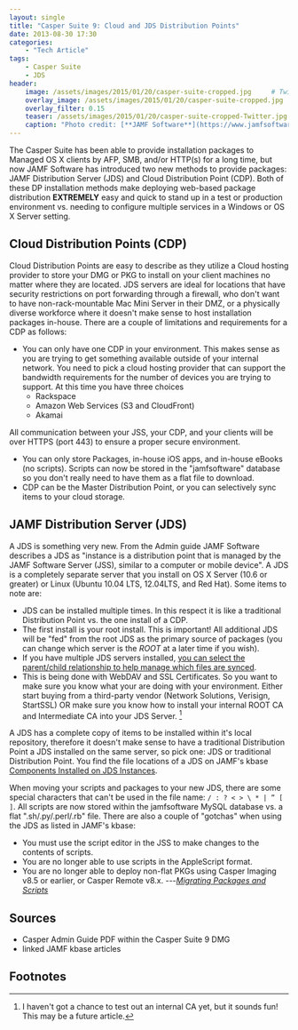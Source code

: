 ```yaml
---
layout: single
title: "Casper Suite 9: Cloud and JDS Distribution Points"
date: 2013-08-30 17:30
categories:
    - "Tech Article"
tags:
    - Casper Suite
    - JDS
header:
    image: /assets/images/2015/01/20/casper-suite-cropped.jpg     # Twitter (use 'overlay_image')
    overlay_image: /assets/images/2015/01/20/casper-suite-cropped.jpg       # Article header at 2048x768
    overlay_filter: 0.15
    teaser: /assets/images/2015/01/20/casper-suite-cropped-Twitter.jpg    # Shrink image to 575 width
    caption: "Photo credit: [**JAMF Software**](https://www.jamfsoftware.com/products/)"
---
```


The Casper Suite has been able to provide installation packages to Managed OS X clients by AFP, SMB, and/or HTTP(s) for a long time, but now JAMF Software has introduced two new methods to provide packages: JAMF Distribution Server (JDS) and Cloud Distribution Point (CDP).  Both of these DP installation methods make deploying web-based package distribution **EXTREMELY** easy and quick to stand up in a test or production environment vs. needing to configure multiple services in a Windows or OS X Server setting.


Cloud Distribution Points (CDP)
---

Cloud Distribution Points are easy to describe as they utilize a Cloud hosting provider to store your DMG or PKG to install on your client machines no matter where they are located.  JDS servers are ideal for locations that have security restrictions on port forwarding through a firewall, who don't want to have non-rack-mountable Mac Mini Server in their DMZ, or a physically diverse workforce where it doesn't make sense to host installation packages in-house.  There are a couple of limitations and requirements for a CDP as follows:

- You can only have one CDP in your environment.  This makes sense as you are trying to get something available outside of your internal network.  You need to pick a cloud hosting provider that can support the bandwidth requirements for the number of devices you are trying to support.  At this time you have three choices
    * Rackspace
    * Amazon Web Services (S3 and CloudFront)
    * Akamai

All communication between your JSS, your CDP, and your clients will be over HTTPS (port 443) to ensure a proper secure environment.

- You can only store Packages, in-house iOS apps, and in-house eBooks (no scripts).  Scripts can now be stored in the "jamfsoftware" database so you don't really need to have them as a flat file to download.
- CDP can be the Master Distribution Point, or you can selectively sync items to your cloud storage.


JAMF Distribution Server (JDS)
---

A JDS is something very new.  From the Admin guide JAMF Software describes a JDS as "instance is a distribution point that is managed by the JAMF Software Server (JSS), similar to a computer or mobile device".  A JDS is a completely separate server that you install on OS X Server (10.6 or greater) or Linux (Ubuntu 10.04 LTS, 12.04LTS, and Red Hat). Some items to note are:

- JDS can be installed multiple times.  In this respect it is like a traditional Distribution Point vs. the one install of a CDP.
- The first install is your root install.  This is important!  All additional JDS will be "fed" from the root JDS as the primary source of packages (you can change which server is the *ROOT* at a later time if you wish).
- If you have multiple JDS servers installed, [you can select the parent/child relationship to help manage which files are synced][330].
- This is being done with WebDAV and SSL Certificates.  So you want to make sure you know what your are doing with your environment.  Either start buying from a third-party vendor (Network Solutions, Verisign, StartSSL) OR make sure you know how to install your internal ROOT CA and Intermediate CA into your JDS Server.&nbsp;[^1]

A JDS has a complete copy of items to be installed within it's local repository, therefore it doesn't make sense to have a traditional Distribution Point a JDS installed on the same server, so pick one: JDS or traditional Distribution Point.  You find the file locations of a JDS on JAMF's kbase [Components Installed on JDS Instances][339].

When moving your scripts and packages to your new JDS, there are some special characters that can't be used in the file name: ```/ : ? < > \ * | ” [ ]```.  All scripts are now stored within the jamfsoftware MySQL database vs. a flat ".sh/.py/.perl/.rb" file.  There are also a couple of "gotchas" when using the JDS as listed in JAMF's kbase:

- You must use the script editor in the JSS to make changes to the contents of scripts.
- You are no longer able to use scripts in the AppleScript format.
- You are no longer able to deploy non-flat PKGs using Casper Imaging v8.5 or earlier, or Casper Remote v8.x.
---<cite>[Migrating Packages and Scripts](https://jamfnation.jamfsoftware.com/article.html?id=327)</cite>


Sources
---

- Casper Admin Guide PDF within the Casper Suite 9 DMG
- linked JAMF kbase articles


Footnotes
---

[^1]: I haven't got a chance to test out an internal CA yet, but it sounds fun!  This may be a future article.

[339]: https://jamfnation.jamfsoftware.com/article.html?id=339
[327]: https://jamfnation.jamfsoftware.com/article.html?id=327
[330]: https://jamfnation.jamfsoftware.com/article.html?id=330